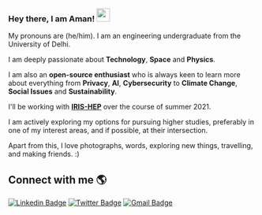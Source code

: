 
### Hey there, I am Aman! <img src="https://media.giphy.com/media/hvRJCLFzcasrR4ia7z/giphy.gif" width="27px">

My pronouns are (he/him). I am an engineering undergraduate from the University of Delhi.

I am deeply passionate about **Technology**, **Space** and **Physics**. 

I am also an **open-source enthusiast** who is always keen to learn more about everything from **Privacy**, **AI**, **Cybersecurity** to **Climate Change**, **Social Issues** and **Sustainability**.

I'll be working with **[IRIS-HEP](https://iris-hep.org/fellows/amangoel185.html)** over the course of summer 2021.

I am actively exploring my options for pursuing higher studies, preferably in one of my interest areas, and if possible, at their intersection. 

Apart from this, I love photographs, words, exploring new things, travelling, and making friends. :)

## Connect with me 🌎

[![Linkedin Badge](https://img.shields.io/badge/LinkedIn-0077B5?style=for-the-badge&logo=linkedin&logoColor=white&link=https://linkedin.com/in/amangoel185)](https://linkedin.com/in/amangoel185)
[![Twitter Badge](https://img.shields.io/badge/Twitter-1DA1F2?style=for-the-badge&logo=twitter&logoColor=white&link=https://twitter.com/mightaswellcode)](https://twitter.com/mightaswellcode)
[![Gmail Badge](https://img.shields.io/badge/Gmail-D14836?style=for-the-badge&logo=gmail&logoColor=white&link=mailto:aman.goel185@gmail.com )](mailto:aman.goel185@gmail.com)


<!--
**amangoel185/amangoel185** is a ✨ _special_ ✨ repository because its `README.md` (this file) appears on your GitHub profile.

Here are some ideas to get you started:

- 🔭 I’m currently working on ...
- 🌱 I’m currently learning ...
- 👯 I’m looking to collaborate on ...
- 🤔 I’m looking for help with ...
- 💬 Ask me about ...
- 📫 How to reach me: ...
- 😄 Pronouns: ...
- ⚡ Fun fact: ...
-->
